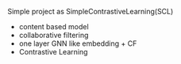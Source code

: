 Simple  project as SimpleContrastiveLearning(SCL)

* content based model
* collaborative filtering
* one layer GNN like embedding + CF
* Contrastive Learning
